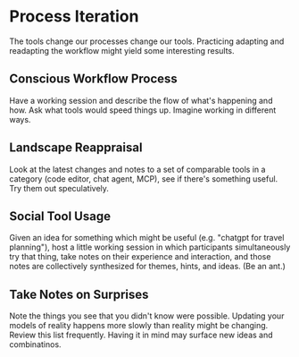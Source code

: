 # Process Iteration
The tools change our processes change our tools. Practicing adapting and readapting the workflow might yield some interesting results.

## Conscious Workflow Process
Have a working session and describe the flow of what's happening and how. Ask what tools would speed things up. Imagine working in different ways.

## Landscape Reappraisal
Look at the latest changes and notes to a set of comparable tools in a category (code editor, chat agent, MCP), see if there's something useful. Try them out speculatively.

## Social Tool Usage
Given an idea for something which might be useful (e.g. "chatgpt for travel planning"), host a little working session in which participants simultaneously try that thing, take notes on their experience and interaction, and those notes are collectively synthesized for themes, hints, and ideas. (Be an ant.)

## Take Notes on Surprises
Note the things you see that you didn't know were possible. Updating your models of reality happens more slowly than reality might be changing. Review this list frequently. Having it in mind may surface new ideas and combinatinos.